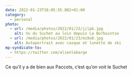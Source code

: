 ```yaml
---
date: 2022-01-23T16:05:55.882+01:00
category:
  - personal
photo:
  - url: /media/photos/2022/01/23/jilpb.jpg
    alt: Vu du Suchet au loin depuis La Borbuintse
  - url: /media/photos/2022/01/23/mi8o8.jpg
    alt: Autoportrait avec casque et lunette de ski
mp-syndicate-to:
  - https://twitter.com/alienlebarge
---
```

Ce qu’il y a de bien aux Paccots, c’est qu’on voit le Suchet
